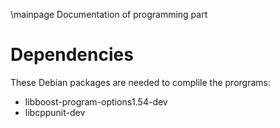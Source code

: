 \mainpage Documentation of programming part

# Dependencies

These Debian packages are needed to complile the prorgrams:

- libboost-program-options1.54-dev
- libcppunit-dev
